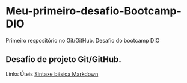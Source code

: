# Meu-primeiro-desafio-Bootcamp-DIO
Primeiro respositório no Git/GitHub. Desafio do bootcamp DIO


## Desafio de projeto Git/GitHub.
Links Úteis
[Sintaxe básica Markdown](https://markdown.net.br/sintaxe-basica/)
